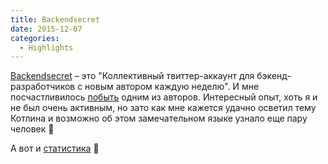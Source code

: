 ```yaml
---
title: Backendsecret
date: 2015-12-07
categories:
  - Highlights
---
```


[Backendsecret](https://twitter.com/backendsecret) – это "Коллективный твиттер-аккаунт для бэкенд-разработчиков с новым автором каждую неделю". И мне посчастливилось [побыть](http://backendsecret.ru/heapyhop/) одним из авторов. Интересный опыт, хоть я и не был очень активным, но зато как мне кажется удачно осветил тему Котлина и возможно об этом замечательном языке узнало еще пару человек 🙂

А вот и [статистика](http://backendsecret.ru/stats/) 🙂
